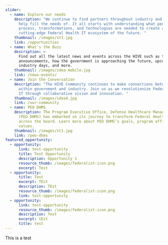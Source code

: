 ```yaml
---
slider:
  - name: Explore our needs
    description: "We continue to find partners throughout industry and government to
      help fill the needs of. It all starts with understanding what people,
      process, transformations, and technologies are needed to create a
      cutting-edge Federal Health IT ecosystem of the future. "
    thumbnail: /images/st1.jpg
    link: /opportunities
  - name: What’s the Buzz
    description: >
      Find out all the latest news and events across the HIVE such as the latest
      announcements, how the government is approaching the future, upcoming
      industry days, and more.
    thumbnail: /images/idea-mobile.jpg
    link: /news-events/
  - name: Join the Conversation
    description: "The HIVE Community continues to make connections between and
      within government and industry. Join us as we revolutionize Federal Health
      IT through collaborative vision and innovation. "
    thumbnail: /images/idea4.jpg
    link: /our-community
  - name: PEO DHMS
    description: The Program Executive Office, Defense Healthcare Management Systems
      (PEO DHMS) has embarked on its journey to transform Federal Health IT
      across the board. Learn more about PEO DHMS’s goals, program offices, and
      values.
    thumbnail: /images/st1.jpg
    link: /peo-dhms
featured_opportunity:
  - opportunity:
      link: test-opportunity
      title: Test Opportunity
      description: Opportunity 1
      resource_thumb: /images/federalist-icon.png
      excerpt: Test
  - opportunity:
      title: Test
      excerpt: TEst
      description: TEst
      resource_thumb: /images/federalist-icon.png
      link: test-opportunity
  - opportunity:
      link: test-opportunity
      resource_thumb: /images/federalist-icon.png
      description: Test
      excerpt: tEst
      title: test
---
```

This is a test